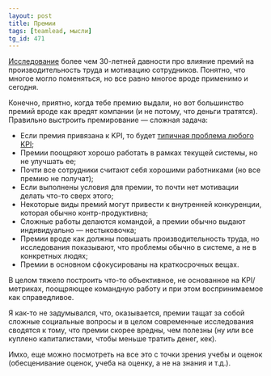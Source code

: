 ```yaml
---
layout: post
title: Премии
tags: [teamlead, мысли]
tg_id: 471
---
```

[Исследование](https://scholarship.richmond.edu/cgi/viewcontent.cgi?referer=&httpsredir=1&article=2141&context=masters-theses) более чем 30-летней давности про влияние премий на производительность труда и мотивацию сотрудников. Понятно, что многое могло поменяться, но все равно многое вроде применимо и сегодня.

Конечно, приятно, когда тебе премию выдали, но вот большинство премий вроде как вредят компании (и не потому, что деньги тратятся). Правильно выстроить премирование — сложная задача:
- Если премия привязана к KPI, то будет [типичная проблема любого KPI](https://ru.wikipedia.org/wiki/%D0%97%D0%B0%D0%BA%D0%BE%D0%BD_%D0%93%D1%83%D0%B4%D1%85%D0%B0%D1%80%D1%82%D0%B0);
- Премии поощряют хорошо работать в рамках текущей системы, но не улучшать ее;
- Почти все сотрудники считают себя хорошими работниками (но все премию не получат);
- Если выполнены условия для премии, то почти нет мотивации делать что-то сверх этого;
- Некоторые виды премий могут привести к внутренней конкуренции, которая обычно контр-продуктивна;
- Сложные работы делаются командой, а премии обычно выдают индивидуально — нестыковочка;
- Премии вроде как должны повышать производительность труда, но исследования показывают, что проблемы обычно в системе, а не в конкретных людях;
- Премии в основном сфокусированы на краткосрочных вещах.

В целом тяжело построить что-то объективное, не основанное на KPI/метриках, поощряющее командную работу и при этом воспринимаемое как справедливое.

Я как-то не задумывался, что, оказывается, премии тащат за собой сложные социальные вопросы и в целом современные исследования сводятся к тому, что премии скорее вредны, чем полезны (ну или все куплено капиталистами, чтобы меньше тратить денег, кек).

Имхо, еще можно посмотреть на все это с точки зрения учебы и оценок (обесценивание оценок, учеба на оценку, а не на знания и т.д.).

